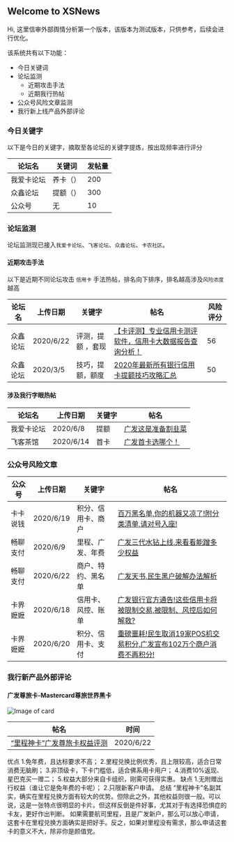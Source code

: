 ## Welcome to XSNews

Hi, 这里信审外部舆情分析第一个版本，该版本为测试版本，只供参考，后续会进行优化。

该系统共有以下功能：

- 今日关键词
- 论坛监测
  - 近期攻击手法
  - 近期我行热帖
- 公众号风险文章监测
- 我行新上线产品外部评论
  

### 今日关键字

以下是今日的关键字，摘取至各论坛的关键字提炼，按出现频率进行评分

论坛名 | 关键词 | 发帖量
----- | ----- | -----
我爱卡论坛 | 养卡（） | 200
众鑫论坛 | 提额（） | 300
公众号 | 无 | 10

### 论坛监测

论坛监测现已接入`我爱卡论坛`、`飞客论坛`、`众鑫论坛`、`卡农社区`。

#### 近期攻击手法

以下是近期不同论坛攻击 `信用卡` 手法热帖，排名向下排序，排名越高涉及`风险浓度`越高

论坛名 | 上传日期 | 关键字 | 帖名 | 风险评分
----- | ----- | ----- | ----- | -----
众鑫论坛 | 2020/6/22 | 评测，提额 ，套现| [【卡评测】专业信用卡测评软件，信用卡大数据报告查询分析！](https://www.zhongxinwanka.com/thread-270594-1-1.html) | 56
众鑫论坛 | 2020/3/5 | 技巧，提额，额度| [2020年最新所有银行信用卡提额技巧攻略汇总](https://www.zhongxinwanka.com/thread-255940-1-1.html) | 50

#### 涉及我行字眼热帖

论坛名 | 上传日期 | 关键字 | 帖名
----- | ----- | ----- | ----- 
我爱卡论坛 | 2020/6/8 | 提额 | [广发这是准备割韭菜](https://bbs.51credit.com/thread-6174042-1-1.html)
飞客茶馆 | 2020/6/14 | 首卡 | [广发首卡选哪个！](http://www.flyertea.com/thread-3577612-1-1.html)

### 公众号风险文章

公众号 | 上传日期 | 关键字 | 帖名
----- | ----- | ----- | ----- 
卡卡说钱 | 2020/6/19 | 积分、信用卡、商户 | [百万黑名单,你的机器又凉了!附分类清单,请对号入座!](https://weixin.sogou.com/link?url=dn9a_-gY295K0Rci_xozVXfdMkSQTLW6cwJThYulHEtVjXrGTiVgS26OCFXsWkQvCpceQ2cFSlmKMV6_lSlDHlqXa8Fplpd9y31YARx94M-cZpoafmTkDprMMcBXIi2kBLp-ExzTEj6JFX6mthxpRboFoBcTdGIotu6J8ip-0uLI6kfc_3CYvvlbrPWZ7-0qF7uGVZi1qGdMKSokWdZCzbcyGWe8w9K9pSBTkFR9iCzqXh9z5ZYrnI2OeqdRMjnynX3NmKaSUyxhlgeRt7bSzA..&type=2&query=%E5%8D%A1%E5%8D%A1%E8%AF%B4%E9%92%B1&token=37228D053ABDBB2EF1F75BFEFDA25FEEF234871A5EF6F9D3)
畅聊支付 | 2020/6/9 | 里程、广发、年费 | [广发三代水钻上线,来看看能蹭多少权益](https://weixin.sogou.com/link?url=dn9a_-gY295K0Rci_xozVXfdMkSQTLW6cwJThYulHEtVjXrGTiVgS26OCFXsWkQvb_JWOo7JmGmKMV6_lSlDHlqXa8Fplpd99Vs4kBDNo6AOxAmnmg1MaL0lyGw-QOr47OG_KnPAjqlv4gtY0hM6MlVkT-hXSlnMOkIvgUBS9q7cYvL1u8p_w3xh9zjwJafzkb1Dd4K5J0FqTzAO0Y4h14EudcpTstWYcrW6CRO-VXf5yJkAukYZf4TF-R5jPZshsyGP1nl14EBr1dbZWbKUeQ..&type=2&query=%E7%95%85%E8%81%8A%E6%94%AF%E4%BB%98&token=3725A7601B9F980CD2D67ADECA111DCAD38ED6E55EF6FAAF)
畅聊支付 | 2020/6/22 | 商户、特约、黑名单 | [广发天书,民生黑户破解办法解析](https://weixin.sogou.com/link?url=dn9a_-gY295K0Rci_xozVXfdMkSQTLW6cwJThYulHEtVjXrGTiVgS26OCFXsWkQvG9w6dSutxeeKMV6_lSlDHlqXa8Fplpd99Vs4kBDNo6AOxAmnmg1MaL0lyGw-QOr47OG_KnPAjqlv4gtY0hM6Mg-fi49hFBo_Af-Ue3VqsV6fiuZPpjqZmopnVGAL7N434jxmeSV8J5hUZkKqRJzrTl7IjXlMzl-TiMlQWPIui0nf9v8btCKzb-1ccu9a7s7PC2Yd2Y4SXSHf3q8uRDTfkw..&type=2&query=%E7%95%85%E8%81%8A%E6%94%AF%E4%BB%98&token=3725886F1B9F980CD2D67ADECA111DCAD38ED6E55EF6FAA7)
卡界嬷嬷 | 2020/6/18 | 信用卡、风控、账单 | [广发银行官方通告!这些信用卡将被限制交易,被限制、风控后如何解救?](https://weixin.sogou.com/link?url=dn9a_-gY295K0Rci_xozVXfdMkSQTLW6cwJThYulHEtVjXrGTiVgS26OCFXsWkQvzMnFUEPJoN-KMV6_lSlDHlqXa8Fplpd988qOvyfLfmvuzKeKxdQiC5dF-oSzjJs_8oKjeeozNy2czmb9dgmyJ6muC0UZguvrberu0QbAAvhNTaajEONa0SzMctH_coHzeFth6IhdJGHrvgHW09ApN_XAH2DvtJKcKhrJAix1wBk8aHnH3rjQPlF-gvL5wHH6774_pmwDvunYl_Q5RRZQjg..&type=2&query=%E5%8D%A1%E7%95%8C%E5%AC%B7%E5%AC%B7&token=3728D2C858DDDB4F9094399DB7F47D19911B65D05EF6FB8F)
卡界嬷嬷 | 2020/6/20 | 积分、信用卡、支付 | [重磅噩耗!民生取消19家POS机交易积分,广发宣布102万个商户消费不再积分!](https://weixin.sogou.com/link?url=dn9a_-gY295K0Rci_xozVXfdMkSQTLW6cwJThYulHEtVjXrGTiVgS26OCFXsWkQv6S1kiGLVFv2KMV6_lSlDHlqXa8Fplpd988qOvyfLfmvuzKeKxdQiC5dF-oSzjJs_8oKjeeozNy2czmb9dgmyJzMAjuva0pgD76JhGkmhLwu76kFua95F7APpgWj6AkiJ_OhsBzieMH0d_1h8NSM3o1GTrh-xloZxj9bwfbu1QcrNuCeWApG1_3GINeuCHRxMoh6kynh8lP3s46dn8Efgxg..&type=2&query=%E5%8D%A1%E7%95%8C%E5%AC%B7%E5%AC%B7&token=37290C3758DDDB4F9094399DB7F47D19911B65D05EF6FB9F)




### 我行新产品外部评论

#### 广发尊旅卡-Mastercard尊旅世界黑卡

![Image of card](https://ptf.flyert.com/creditcard/image/creditcard/20200610113530462.png)

帖名 | 时间 
----- | -----
[“里程神卡”广发尊旅卡权益评测](http://www.flyertea.com/thread-3586809-1-1.html) | 2020/6/22

优点
1.免年费，且达标要求不高；
2.里程兑换比例优秀，且上限较高，适合日常消费无脑刷；
3.非顶级卡，下卡门槛低，适合佛系用卡用户；
4.消费10%返现、星巴克买一赠二；
5.权益大部分来自卡组织，刚需可获得实惠。
缺点
1.无附赠出行权益（谁让它是免年费的卡呢）；
2.只限新客户申请。
总结
“里程神卡”名副其实，确实在里程兑换方面有较大的优势。但除此之外，其他权益则很一般。可以说，这是一张特点很明显的卡片。但这样反倒是件好事，尤其对于有选择恐惧症的卡友，更好作出判断。
如果需要航司里程，且是广发新户，那么可以放心申请，这套卡在里程兑换方面确实是把好手。反之，如果对里程没有需求，那么申请这套卡的意义不大，除非你是颜值党。
